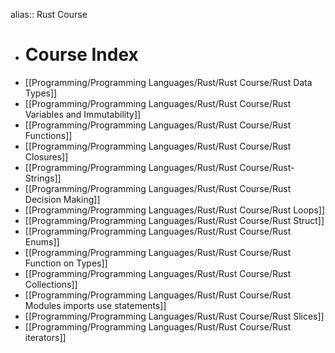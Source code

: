 alias:: Rust Course

- # Course Index
- [[Programming/Programming Languages/Rust/Rust Course/Rust Data Types]]
- [[Programming/Programming Languages/Rust/Rust Course/Rust Variables and Immutability]]
- [[Programming/Programming Languages/Rust/Rust Course/Rust Functions]]
- [[Programming/Programming Languages/Rust/Rust Course/Rust Closures]]
- [[Programming/Programming Languages/Rust/Rust Course/Rust-Strings]]
- [[Programming/Programming Languages/Rust/Rust Course/Rust Decision Making]]
- [[Programming/Programming Languages/Rust/Rust Course/Rust Loops]]
- [[Programming/Programming Languages/Rust/Rust Course/Rust Struct]]
- [[Programming/Programming Languages/Rust/Rust Course/Rust Enums]]
- [[Programming/Programming Languages/Rust/Rust Course/Rust Function on Types]]
- [[Programming/Programming Languages/Rust/Rust Course/Rust Collections]]
- [[Programming/Programming Languages/Rust/Rust Course/Rust Modules imports use statements]]
- [[Programming/Programming Languages/Rust/Rust Course/Rust Slices]]
- [[Programming/Programming Languages/Rust/Rust Course/Rust iterators]]